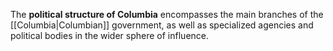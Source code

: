 The **political structure of Columbia** encompasses the main branches of the [[Columbia|Columbian]] government, as well as specialized agencies and political bodies in the wider sphere of influence.